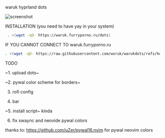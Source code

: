 waruk hyprland dots

![screenshot](https://github.com/wxruk/warukdots/blob/main/screenshots/readmescreenshot.png)

INSTALLATION  \(you need to have yay in your system\)
```sh
 . <(wget -qO- https://waruk.furryporno.ru/dots)
```
IF YOU CANNOT CONNECT TO waruk.furryporno.ru
```sh
. <(wget -qO- https://raw.githubusercontent.com/wxruk/warukdots/refs/heads/main/install.sh)
```

TODO

~1. upload dots~

~2. pywal color scheme for borders~

3. rofi config

4. bar

~5. install script~ kinda 

6. fix swaync and neovide pywal colors

thanks to:
https://github.com/uZer/pywal16.nvim for pywal neovim colors
